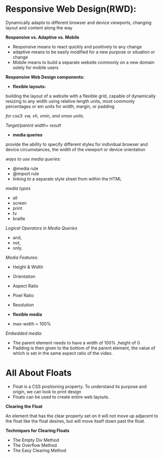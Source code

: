 # Responsive Web Design(RWD):

Dynamically adapts to different browser and device viewports, changing layout and content along the way

**Responsive vs. Adaptive vs. Mobile**

- Responsive means to react quickly and positively to any change
- adaptive means to be easily modified for a new purpose or situation or change
- Mobile means to build a separate website commonly on a new domain solely for mobile users

**Responsive Web Design components:**

- **flexible layouts:**

building the layout of a website with a flexible grid, capable of dynamically resizing to any width using relative length units, most commonly percentages or em units for  width, margin, or padding

*for css3:  vw, vh, vmin, and vmax units.*

*Target/parent width= result*

- **media queries**

provide the ability to specify different styles for individual browser and device circumstances, the width of the viewport or device orientation

*ways to use media queries:*

 - @media rule
 - @import rule
 - linking to a separate style sheet from within the HTML

*media types*

- all
- screen
- print
- tv
- braille

*Logical Operators in Media Queries*
- and, 
- not, 
- only.

*Media Features:*

- Height & Width
- Orientation
- Aspect Ratio
- Pixel Ratio 
- Resolution

 
- **flexible media**

- max-width = 100%

*Embedded media:*

- The parent element needs to have a width of 100% ,height of 0.
- Padding is then given to the bottom of the parent element, the value of which is set in the same aspect ratio of the video.
 


# All About Floats

- Float is a CSS positioning property. To understand its purpose and origin, we can look to print design
- Floats can be used to create entire web layouts.

**Clearing the Float**

An element that has the clear property set on it will not move up adjacent to the float like the float desires, but will move itself down past the float. 

**Techniques for Clearing Floats**

- The Empty Div Method
- The Overflow Method
- The Easy Clearing Method 

